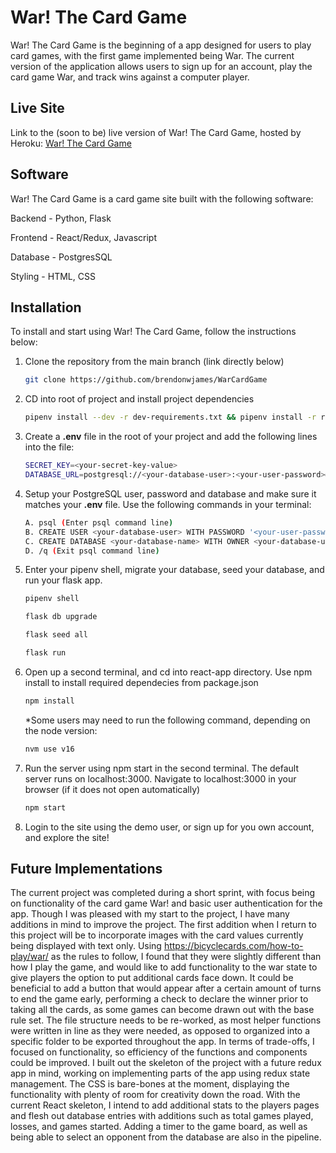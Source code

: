 # War! The Card Game
War! The Card Game is the beginning of a app designed for users to play card games, with the first game implemented being War. The current version of the application allows users to sign up for an account, play the card game War, and track wins against a computer player.

## Live Site
Link to the (soon to be) live version of War! The Card Game, hosted by Heroku: [War! The Card Game](https://warthecardgame.herokuapp.com/)

## Software
War! The Card Game is a card game site built with the following software:

Backend - Python, Flask

Frontend - React/Redux, Javascript

Database - PostgresSQL

Styling - HTML, CSS

## Installation
To install and start using War! The Card Game, follow the instructions below:

1. Clone the repository from the main branch (link directly below)

   ```bash
   git clone https://github.com/brendonwjames/WarCardGame
   ```

2. CD into root of project and install project dependencies

      ```bash
      pipenv install --dev -r dev-requirements.txt && pipenv install -r requirements.txt
      ```

3. Create a **.env** file in the root of your project and add the following lines into the file:
   ```bash
   SECRET_KEY=<your-secret-key-value>
   DATABASE_URL=postgresql://<your-database-user>:<your-user-password>@localhost/<your-database-name>>
   ```

4. Setup your PostgreSQL user, password and database and make sure it matches your **.env** file. Use the following commands in your terminal:
   ```bash
   A. psql (Enter psql command line)
   B. CREATE USER <your-database-user> WITH PASSWORD '<your-user-password>';
   C. CREATE DATABASE <your-database-name> WITH OWNER <your-database-user>;
   D. /q (Exit psql command line)
   ```

5. Enter your pipenv shell, migrate your database, seed your database, and run your flask app.

   ```bash
   pipenv shell
   ```

   ```bash
   flask db upgrade
   ```

   ```bash
   flask seed all
   ```

   ```bash
   flask run
   ```

6. Open up a second terminal, and cd into react-app directory. Use npm install to install required dependecies from package.json

   ```bash
   npm install
   ```
   *Some users may need to run the following command, depending on the node version:
   
   ```bash
   nvm use v16
   ```

7. Run the server using npm start in the second terminal. The default server runs on localhost:3000. Navigate to localhost:3000 in your browser (if it does not open automatically)

   ```bash
   npm start
   ```

8. Login to the site using the demo user, or sign up for you own account, and explore the site!

## Future Implementations
The current project was completed during a short sprint, with focus being on functionality of the card game War! and basic user authentication for the app. Though I was pleased with my start to the project, I have many additions in mind to improve the project. The first addition when I return to this project will be to incorporate images with the card values currently being displayed with text only. Using https://bicyclecards.com/how-to-play/war/ as the rules to follow, I found that they were slightly different than how I play the game, and would like to add functionality to the war state to give players the option to put additional cards face down. It could be beneficial to add a button that would appear after a certain amount of turns to end the game early, performing a check to declare the winner prior to taking all the cards, as some games can become drawn out with the base rule set. The file structure needs to be re-worked, as most helper functions were written in line as they were needed, as opposed to organized into a specific folder to be exported throughout the app. In terms of trade-offs, I focused on functionality, so efficiency of the functions and components could be improved. I built out the skeleton of the project with a future redux app in mind, working on implementing parts of the app using redux state management. The CSS is bare-bones at the moment, displaying the functionality with plenty of room for creativity down the road. With the current React skeleton, I intend to add additional stats to the players pages and flesh out database entries with additions such as total games played, losses, and games started. Adding a timer to the game board, as well as being able to select an opponent from the database are also in the pipeline.
